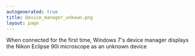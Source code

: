 ```yaml
---
autogenerated: true
title: Device_manager_unkown.png
layout: page
---
```


When connected for the first time, Windows 7's device manager displays
the Nikon Eclipse 90i microscope as an unknown device
